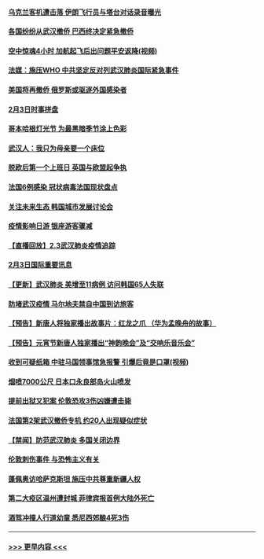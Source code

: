 #### [乌克兰客机遭击落 伊朗飞行员与塔台对话录音曝光](../pages/prog202/a102768645.md?t=02041333) 
#### [各国纷纷从武汉撤侨 巴西终决定紧急撤侨](../pages/prog202/a102768630.md?t=02041333) 
#### [空中惊魂4小时 加航起飞后出问题平安返降(视频)](../pages/prog202/a102768601.md?t=02041333) 
#### [法媒：施压WHO 中共坚定反对列武汉肺炎国际紧急事件](../pages/prog202/a102768584.md?t=02041333) 
#### [美国将再撤侨 俄罗斯或驱逐外国感染者](../pages/prog202/a102768247.md?t=02041333) 
#### [2月3日时事拼盘](../pages/prog202/a102768402.md?t=02041333) 
#### [哥本哈根灯光节 为最黑暗季节涂上色彩](../pages/prog202/a102768369.md?t=02041333) 
#### [武汉人：我只为母亲要一个床位](../pages/prog202/a102768250.md?t=02041333) 
#### [脱欧后第一个上班日 英国与欧盟起争执](../pages/prog202/a102768252.md?t=02041333) 
#### [法国6例感染 冠状病毒法国现状盘点](../pages/prog202/a102768157.md?t=02041333) 
#### [关注未来生态 韩国城市发展讨论会](../pages/prog202/a102768153.md?t=02041333) 
#### [疫情影响日游 银座游客骤减](../pages/prog202/a102768160.md?t=02041333) 
#### [【直播回放】2.3武汉肺炎疫情追踪](../pages/prog202/a102768128.md?t=02041333) 
#### [2月3日国际重要讯息](../pages/prog202/a102767896.md?t=02041333) 
#### [【更新】武汉肺炎 美增至11病例 访问韩国65人失联](../pages/prog202/a102758911.md?t=02041333) 
#### [防堵武汉疫情 马尔地夫禁自中国到访旅客](../pages/prog202/a102767847.md?t=02041333) 
#### [【预告】新唐人将独家播出故事片：红龙之爪 （华为孟晚舟的故事）](../pages/prog202/a102767728.md?t=02041333) 
#### [【预告】元宵节新唐人独家播出“神韵晚会”及“交响乐音乐会”](../pages/prog202/a102767674.md?t=02041333) 
#### [收到可疑纸箱 中驻马国领事馆急报警 引爆后竟是口罩(视频)](../pages/prog202/a102767695.md?t=02041333) 
#### [烟喷7000公尺 日本口永良部岛火山喷发](../pages/prog202/a102767687.md?t=02041333) 
#### [提前出狱又犯案 伦敦恐攻3伤凶嫌遭击毙](../pages/prog202/a102767635.md?t=02041333) 
#### [法国第2架武汉撤侨专机 约20人出现疑似症状](../pages/prog202/a102767617.md?t=02041333) 
#### [【禁闻】防范武汉肺炎  多国关闭边界](../pages/prog202/a102767542.md?t=02041333) 
#### [伦敦刺伤事件 与恐怖主义有关](../pages/prog202/a102767509.md?t=02041333) 
#### [蓬佩奥访哈萨克斯坦 施压中共尊重新疆人权](../pages/prog202/a102767395.md?t=02041333) 
#### [第二大疫区温州遭封城 菲律宾报首例大陆外死亡](../pages/prog202/a102767388.md?t=02041333) 
#### [酒驾冲撞人行道幼童 悉尼西郊酿4死3伤](../pages/prog202/a102767238.md?t=02041333) 

----
#### [ >>> 更早内容 <<< ](../indexes/prog202-earlier.md)
